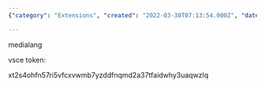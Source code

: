 ```yaml
---
{"category": "Extensions", "created": "2022-03-30T07:13:54.000Z", "date": "2022-03-30 07:13:54", "description": "This article provides instructions on creating or managing a Visual Studio Code (VSCode) extension for the publisher 'medialang'. It outlines the VSCode extension create command and includes a vsce token for authentication purposes.", "modified": "2022-08-18T16:34:49.285Z", "tags": ["extension", "publish", "stub", "tips", "vscode"], "title": "Vscode Extension Create Publisher"}

---
```


medialang

vsce token:

xt2s4ohfn57ri5vfcxvwmb7yzddfnqmd2a37tfaidwhy3uaqwzlq
